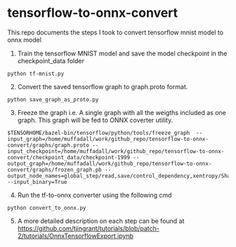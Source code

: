 # tensorflow-to-onnx-convert

This repo documents the steps I took to convert tensorflow mnist model to onnx model

1. Train the tensorflow MNIST model and save the model checkpoint in the checkpoint_data folder 
```
python tf-mnist.py
```

2. Convert the saved tensorflow graph to graph.proto format. 

```
python save_graph_as_proto.py
```

3. Freeze the graph i.e. A single graph with all the weigths included as one graph. This graph will be fed to ONNX coverter utility.

```
$TENSORHOME/bazel-bin/tensorflow/python/tools/freeze_graph  --input_graph=/home/muffadall/work/github_repo/tensorflow-to-onnx-convert/graphs/graph.proto --input_checkpoint=/home/muffadall/work/github_repo/tensorflow-to-onnx-convert/checkpoint_data/checkpoint-1999 --output_graph=/home/muffadall/work/github_repo/tensorflow-to-onnx-convert/graphs/frozen_graph.pb --output_node_names=global_step/read,save/control_dependency,xentropy/Shape,gradients/zeros_like,GradientDescent,gradients/hidden1/MatMul_grad/tuple/control_dependency,xentropy_mean --input_binary=True
```

4. Run the tf-to-onnx converter using the following cmd

```
python convert_to_onnx.py
```

5. A more detailed description on each step can be found at https://github.com/tjingrant/tutorials/blob/patch-2/tutorials/OnnxTensorflowExport.ipynb
